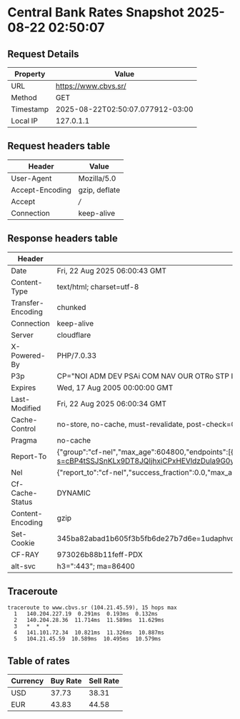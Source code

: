 # Central Bank Rates Snapshot 2025-08-22 02:50:07
## Request Details

| Property | Value |
|----------|-------|
| URL | https://www.cbvs.sr/ |
| Method | GET |
| Timestamp | 2025-08-22T02:50:07.077912-03:00 |
| Local IP | 127.0.1.1 |
    
## Request headers table

| Header | Value |
|--------|-------|
| User-Agent | Mozilla/5.0 |
| Accept-Encoding | gzip, deflate |
| Accept | */* |
| Connection | keep-alive |

    
## Response headers table
| Header | Value |
|--------|-------|
| Date | Fri, 22 Aug 2025 06:00:43 GMT |
| Content-Type | text/html; charset=utf-8 |
| Transfer-Encoding | chunked |
| Connection | keep-alive |
| Server | cloudflare |
| X-Powered-By | PHP/7.0.33 |
| P3p | CP="NOI ADM DEV PSAi COM NAV OUR OTRo STP IND DEM" |
| Expires | Wed, 17 Aug 2005 00:00:00 GMT |
| Last-Modified | Fri, 22 Aug 2025 06:00:34 GMT |
| Cache-Control | no-store, no-cache, must-revalidate, post-check=0, pre-check=0 |
| Pragma | no-cache |
| Report-To | {"group":"cf-nel","max_age":604800,"endpoints":[{"url":"https://a.nel.cloudflare.com/report/v4?s=cBP4tSSJSnKLx9DT8JQIjhxiCPxHEVldzDula9G0yVIXgXgKJATpFOh7lu4KJjjyxdg9toQff6IkeLyRfvlJIbGS5GSgeJEl7Q%3D%3D"}]} |
| Nel | {"report_to":"cf-nel","success_fraction":0.0,"max_age":604800} |
| Cf-Cache-Status | DYNAMIC |
| Content-Encoding | gzip |
| Set-Cookie | 345ba82abad1b605f3b5fb6de27b7d6e=1udaphvq5n9989rbttnmikv8e1; HttpOnly; Path=/ |
| CF-RAY | 973026b88b11feff-PDX |
| alt-svc | h3=":443"; ma=86400 |

## Traceroute 

```
traceroute to www.cbvs.sr (104.21.45.59), 15 hops max
  1   140.204.227.19  0.291ms  0.193ms  0.132ms 
  2   140.204.28.36  11.714ms  11.589ms  11.629ms 
  3   *  *  * 
  4   141.101.72.34  10.821ms  11.326ms  10.887ms 
  5   104.21.45.59  10.589ms  10.495ms  10.579ms 

```

## Table of rates

| Currency | Buy Rate | Sell Rate |
|----------|----------|-----------|
| USD | 37.73 | 38.31 |
| EUR | 43.83 | 44.58 |
